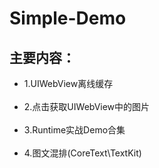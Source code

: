 # Simple-Demo

## 主要内容：
* 1.UIWebView离线缓存<br></br>
* 2.点击获取UIWebView中的图片<br></br>
* 3.Runtime实战Demo合集<br></br>
* 4.图文混排(CoreText\TextKit)<br></br>